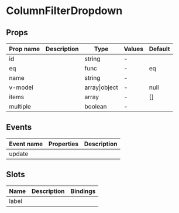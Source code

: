 # ColumnFilterDropdown

## Props

| Prop name | Description | Type          | Values | Default |
| --------- | ----------- | ------------- | ------ | ------- |
| id        |             | string        | -      |         |
| eq        |             | func          | -      | eq      |
| name      |             | string        | -      |         |
| v-model   |             | array\|object | -      | null    |
| items     |             | array         | -      | \[]     |
| multiple  |             | boolean       | -      |         |

## Events

| Event name | Properties | Description |
| ---------- | ---------- | ----------- |
| update     |            |             |

## Slots

| Name  | Description | Bindings |
| ----- | ----------- | -------- |
| label |             |          |

